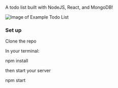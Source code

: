 A todo list built with NodeJS, React, and MongoDB!

![Image of Example Todo List](https://gracewingo.github.com/node-todoList/images/todo.png)

### Set up

Clone the repo 
 
In your terminal:

npm install

then start your server

npm start
